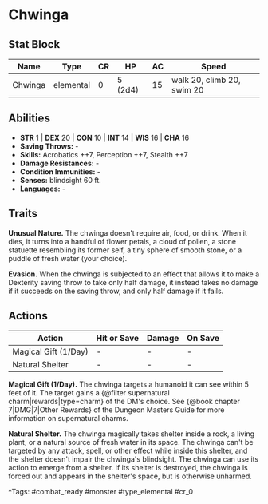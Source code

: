 # Chwinga

## Stat Block

| Name | Type | CR | HP | AC | Speed |
|------|------|----|----|----|-------|
| Chwinga | elemental | 0 | 5 (2d4) | 15 | walk 20, climb 20, swim 20 |

## Abilities

- **STR** 1 | **DEX** 20 | **CON** 10 | **INT** 14 | **WIS** 16 | **CHA** 16
- **Saving Throws:** -  
- **Skills:** Acrobatics ++7, Perception ++7, Stealth ++7  
- **Damage Resistances:** -  
- **Condition Immunities:** -  
- **Senses:** blindsight 60 ft.  
- **Languages:** -

## Traits

**Unusual Nature.** The chwinga doesn't require air, food, or drink. When it dies, it turns into a handful of flower petals, a cloud of pollen, a stone statuette resembling its former self, a tiny sphere of smooth stone, or a puddle of fresh water (your choice).

**Evasion.** When the chwinga is subjected to an effect that allows it to make a Dexterity saving throw to take only half damage, it instead takes no damage if it succeeds on the saving throw, and only half damage if it fails.


## Actions

| Action | Hit or Save | Damage | On Save |
|--------|--------------|--------|----------|
| Magical Gift (1/Day) | - | - | - |
| Natural Shelter | - | - | - |

**Magical Gift (1/Day).** The chwinga targets a humanoid it can see within 5 feet of it. The target gains a {@filter supernatural charm|rewards|type=charm} of the DM's choice. See {@book chapter 7|DMG|7|Other Rewards} of the Dungeon Masters Guide for more information on supernatural charms.

**Natural Shelter.** The chwinga magically takes shelter inside a rock, a living plant, or a natural source of fresh water in its space. The chwinga can't be targeted by any attack, spell, or other effect while inside this shelter, and the shelter doesn't impair the chwinga's blindsight. The chwinga can use its action to emerge from a shelter. If its shelter is destroyed, the chwinga is forced out and appears in the shelter's space, but is otherwise unharmed.


^Tags: #combat_ready #monster #type_elemental #cr_0
